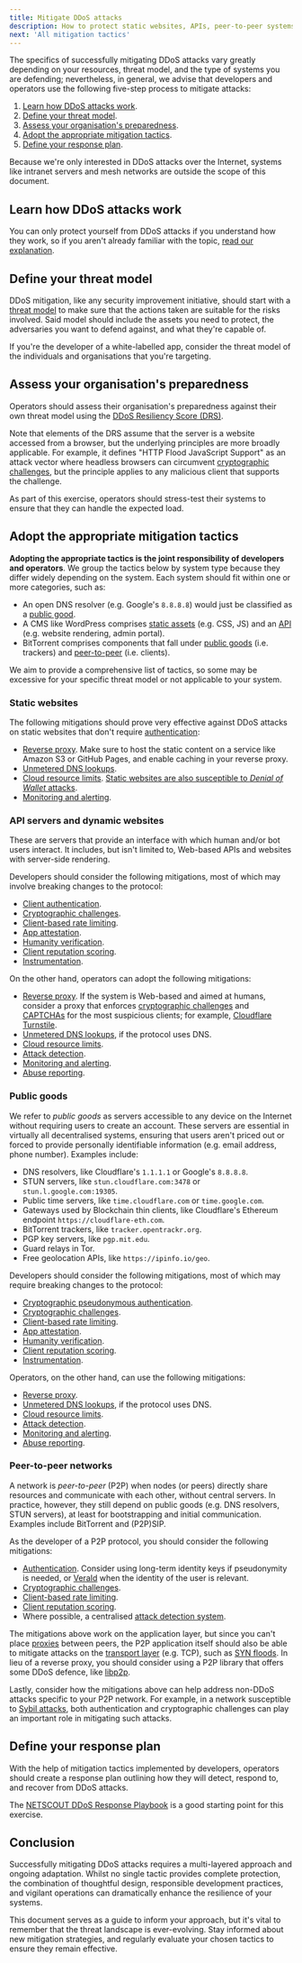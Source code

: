 ```yaml
---
title: Mitigate DDoS attacks
description: How to protect static websites, APIs, peer-to-peer systems and other servers from DDoS attacks.
next: 'All mitigation tactics'
---
```


The specifics of successfully mitigating DDoS attacks vary greatly depending on your resources,
threat model, and the type of systems you are defending;
nevertheless,
in general,
we advise that developers and operators use the following five-step process to mitigate attacks:

1. [Learn how DDoS attacks work](#learn-how-ddos-attacks-work).
2. [Define your threat model](#define-your-threat-model).
3. [Assess your organisation's preparedness](#assess-your-organisations-preparedness).
4. [Adopt the appropriate mitigation tactics](#adopt-the-appropriate-mitigation-tactics).
5. [Define your response plan](#define-your-response-plan).

Because we're only interested in DDoS attacks over the Internet,
systems like intranet servers and mesh networks are outside the scope of this document.

## Learn how DDoS attacks work

You can only protect yourself from DDoS attacks if you understand how they work,
so if you aren't already familiar with the topic,
[read our explanation](./overview.md).

## Define your threat model

DDoS mitigation,
like any security improvement initiative,
should start with a
[threat model](https://cheatsheetseries.owasp.org/cheatsheets/Threat_Modeling_Cheat_Sheet.html)
to make sure that the actions taken are suitable for the risks involved.
Said model should include the assets you need to protect,
the adversaries you want to defend against,
and what they're capable of.

If you're the developer of a white-labelled app,
consider the threat model of the individuals and organisations that you're targeting.

## Assess your organisation's preparedness

Operators should assess their organisation's preparedness against their own threat model
using the [DDoS Resiliency Score (DRS)](https://www.ddosresiliencyscore.org/securitymanagers/).

Note that elements of the DRS assume that the server is a website accessed from a browser,
but the underlying principles are more broadly applicable.
For example,
it defines "HTTP Flood JavaScript Support" as an attack vector where headless browsers can circumvent
[cryptographic challenges](./tactics/crypto-challenges.md),
but the principle applies to any malicious client that supports the challenge.

As part of this exercise,
operators should stress-test their systems to ensure that they can handle the expected load.

## Adopt the appropriate mitigation tactics

**Adopting the appropriate tactics is the joint responsibility of developers and operators**.
We group the tactics below by system type because they differ widely depending on the system.
Each system should fit within one or more categories, such as:

- An open DNS resolver (e.g. Google's `8.8.8.8`) would just be classified as a [public good](#public-goods).
- A CMS like WordPress comprises [static assets](#static-websites) (e.g. CSS, JS) and an [API](#api-servers-and-dynamic-websites) (e.g. website rendering, admin portal).
- BitTorrent comprises components that fall under [public goods](#public-goods) (i.e. trackers) and [peer-to-peer](#peer-to-peer-networks) (i.e. clients).

We aim to provide a comprehensive list of tactics,
so some may be excessive for your specific threat model or not applicable to your system.

### Static websites

The following mitigations should prove very effective against DDoS attacks on static websites that don't require [authentication](tactics/authentication.md):

- [Reverse proxy](tactics/reverse-proxies.md). Make sure to host the static content on a service like Amazon S3 or GitHub Pages, and enable caching in your reverse proxy.
- [Unmetered DNS lookups](tactics/unmetered-dns.md).
- [Cloud resource limits](tactics/resource-limits.md). [Static websites are also susceptible to _Denial of Wallet_ attacks](https://news.ycombinator.com/item?id=39520776).
- [Monitoring and alerting](tactics/detection.md#monitoring-and-alerting).

### API servers and dynamic websites

These are servers that provide an interface with which human and/or bot users interact.
It includes, but isn't limited to, Web-based APIs and websites with server-side rendering.

Developers should consider the following mitigations,
most of which may involve breaking changes to the protocol:

- [Client authentication](tactics/authentication.md).
- [Cryptographic challenges](tactics/crypto-challenges.md).
- [Client-based rate limiting](tactics/rate-limiting.md).
- [App attestation](tactics/app-attestation.md).
- [Humanity verification](tactics/humanity-verification.md).
- [Client reputation scoring](tactics/client-reputation.md).
- [Instrumentation](tactics/detection.md#instrumentation).

On the other hand,
operators can adopt the following mitigations:

- [Reverse proxy](tactics/reverse-proxies.md). If the system is Web-based and aimed at humans, consider a proxy that enforces [cryptographic challenges](tactics/crypto-challenges.md) and [CAPTCHAs](tactics/humanity-verification.md) for the most suspicious clients; for example, [Cloudflare Turnstile](https://developers.cloudflare.com/turnstile/).
- [Unmetered DNS lookups](tactics/unmetered-dns.md), if the protocol uses DNS.
- [Cloud resource limits](tactics/resource-limits.md).
- [Attack detection](tactics/detection.md).
- [Monitoring and alerting](tactics/detection.md#monitoring-and-alerting).
- [Abuse reporting](tactics/abuse-reporting.md).

### Public goods

We refer to _public goods_ as servers accessible to any device on the Internet without requiring users to create an account.
These servers are essential in virtually all decentralised systems,
ensuring that users aren't priced out or forced to provide personally identifiable information (e.g. email address, phone number).
Examples include:

- DNS resolvers, like Cloudflare's `1.1.1.1` or Google's `8.8.8.8`.
- STUN servers, like `stun.cloudflare.com:3478` or `stun.l.google.com:19305`.
- Public time servers, like `time.cloudflare.com` or `time.google.com`.
- Gateways used by Blockchain thin clients, like Cloudflare's Ethereum endpoint `https://cloudflare-eth.com`.
- BitTorrent trackers, like `tracker.opentrackr.org`.
- PGP key servers, like `pgp.mit.edu`.
- Guard relays in Tor.
- Free geolocation APIs, like `https://ipinfo.io/geo`.

Developers should consider the following mitigations,
most of which may require breaking changes to the protocol:

- [Cryptographic pseudonymous authentication](tactics/authentication.md#cryptographic-pseudonymous-authentication).
- [Cryptographic challenges](tactics/crypto-challenges.md).
- [Client-based rate limiting](tactics/rate-limiting.md).
- [App attestation](tactics/app-attestation.md).
- [Humanity verification](tactics/humanity-verification.md).
- [Client reputation scoring](tactics/client-reputation.md).
- [Instrumentation](tactics/detection.md#instrumentation).

Operators, on the other hand, can use the following mitigations:

- [Reverse proxy](tactics/reverse-proxies.md).
- [Unmetered DNS lookups](tactics/unmetered-dns.md), if the protocol uses DNS.
- [Cloud resource limits](tactics/resource-limits.md).
- [Attack detection](tactics/detection.md).
- [Monitoring and alerting](tactics/detection.md#monitoring-and-alerting).
- [Abuse reporting](tactics/abuse-reporting.md).

### Peer-to-peer networks

A network is _peer-to-peer_ (P2P) when nodes (or peers) directly share resources and communicate with each other,
without central servers.
In practice,
however,
they still depend on public goods (e.g. DNS resolvers, STUN servers),
at least for bootstrapping and initial communication.
Examples include BitTorrent and (P2P)SIP.

As the developer of a P2P protocol, you should consider the following mitigations:

- [Authentication](tactics/authentication.md).
  Consider using long-term identity keys if pseudonymity is needed, or [VeraId](https://veraid.net) when the identity of the user is relevant.
- [Cryptographic challenges](tactics/crypto-challenges.md).
- [Client-based rate limiting](tactics/rate-limiting.md).
- [Client reputation scoring](tactics/client-reputation.md).
- Where possible, a centralised [attack detection system](tactics/detection.md).

The mitigations above work on the application layer,
but since you can't place [proxies](tactics/reverse-proxies.md) between peers,
the P2P application itself should also be able to mitigate attacks on the
[transport layer](https://en.wikipedia.org/wiki/Transport_layer) (e.g. TCP),
such as [SYN floods](https://en.wikipedia.org/wiki/SYN_flood).
In lieu of a reverse proxy,
you should consider using a P2P library that offers some DDoS defence,
like [libp2p](https://docs.libp2p.io/concepts/security/dos-mitigation/).

Lastly,
consider how the mitigations above can help address non-DDoS attacks specific to your P2P network.
For example,
in a network susceptible to [Sybil attacks](https://www.imperva.com/learn/application-security/sybil-attack/),
both authentication and cryptographic challenges can play an important role in mitigating such attacks.

## Define your response plan

With the help of mitigation tactics implemented by developers,
operators should create a response plan outlining how they will detect, respond to, and recover from DDoS attacks.

The [NETSCOUT DDoS Response Playbook](https://www.netscout.com/resources/other-documents/effective-ddos-response-doesn-t-happen-by-accident)
is a good starting point for this exercise.

## Conclusion

Successfully mitigating DDoS attacks requires a multi-layered approach and ongoing adaptation.
Whilst no single tactic provides complete protection,
the combination of thoughtful design, responsible development practices,
and vigilant operations can dramatically enhance the resilience of your systems.

This document serves as a guide to inform your approach,
but it's vital to remember that the threat landscape is ever-evolving.
Stay informed about new mitigation strategies,
and regularly evaluate your chosen tactics to ensure they remain effective.

